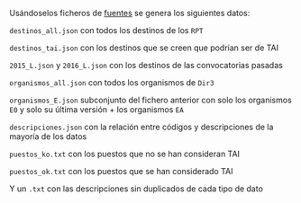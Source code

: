 Usándoselos ficheros de [fuentes](../fuentes/) se genera los siguientes datos:

`destinos_all.json` con todos los destinos de los `RPT`

`destinos_tai.json` con los destinos que se creen que podrían ser de TAI

`2015_L.json` y `2016_L.json` con los destinos de las convocatorias pasadas

`organismos_all.json` con todos los organismos de `Dir3`

`organismos_E.json` subconjunto del fichero anterior con solo los organismos `E0` y solo su última versión + los organismos `EA`

`descripciones.json` con la relación entre códigos y descripciones de la mayoría de los datos

`puestos_ko.txt` con los puestos que no se han consideran TAI

`puestos_ok.txt` con los puestos que se han considerado TAI

Y un `.txt` con las descripciones sin duplicados de cada tipo de dato
